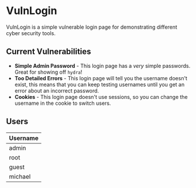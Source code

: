 # VulnLogin
VulnLogin is a simple vulnerable login page for demonstrating different cyber security tools.

## Current Vulnerabilities
* **Simple Admin Password** - This login page has a *very* simple passwords. Great for showing off `hydra`!
* **Too Detailed Errors** - This login page will tell you the username doesn't exist, this means that you can keep testing usernames until you get an error about an incorrect password.
* **Cookies** - This login page doesn't use sessions, so you can change the username in the cookie to switch users.

## Users
| Username |
| -------- |
| admin |
| root |
| guest |
| michael |
